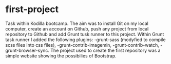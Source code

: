 # first-project
Task within Kodilla bootcamp. The aim was to install Git on my local computer, create an account on Github, push any project from local repository to Github and add Grunt tusk runner to this project.
Within Grunt task runner I added the following plugins: 
-grunt-sass (modyfied to compile scss files into css files),
-grunt-contrib-imagemin,
-grunt-contrib-watch,
-grunt-browser-sync.
The project used to create the first repository was a simple website showing the possibilies of Bootstrap.
